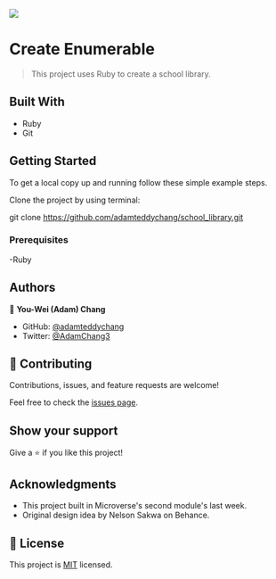 ![](https://img.shields.io/badge/Microverse-blueviolet)

# Create Enumerable

> This project uses Ruby to create a school library.


## Built With

- Ruby
- Git

## Getting Started

To get a local copy up and running follow these simple example steps.

Clone the project by using terminal:


git clone https://github.com/adamteddychang/school_library.git

### Prerequisites

-Ruby

## Authors

👤 **You-Wei (Adam) Chang** 
- GitHub: [@adamteddychang](https://github.com/adamteddychang)
- Twitter: [@AdamChang3](https://twitter.com/AdamChang3) 




## 🤝 Contributing

Contributions, issues, and feature requests are welcome!

Feel free to check the [issues page](../../issues/).

## Show your support

Give a ⭐️ if you like this project!

## Acknowledgments

- This project built in Microverse's second module's last week.
- Original design idea by Nelson Sakwa on Behance.

## 📝 License

This project is [MIT](./MIT.md) licensed.
